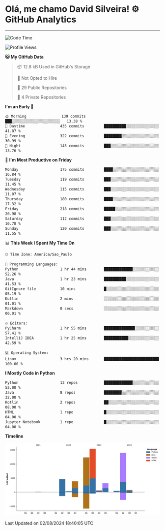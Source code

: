 
# Olá, me chamo David Silveira! ⚙️ GitHub Analytics

---
<!--START_SECTION:waka-->
![Code Time](http://img.shields.io/badge/Code%20Time-176%20hrs%2042%20mins-blue)

![Profile Views](http://img.shields.io/badge/Profile%20Views-38-blue)

**🐱 My GitHub Data** 

> 📦 12.8 kB Used in GitHub's Storage 
 > 
> 🚫 Not Opted to Hire
 > 
> 📜 29 Public Repositories 
 > 
> 🔑 4 Private Repositories 
 > 
**I'm an Early 🐤** 

```text
🌞 Morning                139 commits         ███░░░░░░░░░░░░░░░░░░░░░░   13.38 % 
🌆 Daytime                435 commits         ██████████░░░░░░░░░░░░░░░   41.87 % 
🌃 Evening                322 commits         ████████░░░░░░░░░░░░░░░░░   30.99 % 
🌙 Night                  143 commits         ███░░░░░░░░░░░░░░░░░░░░░░   13.76 % 
```
📅 **I'm Most Productive on Friday** 

```text
Monday                   175 commits         ████░░░░░░░░░░░░░░░░░░░░░   16.84 % 
Tuesday                  119 commits         ███░░░░░░░░░░░░░░░░░░░░░░   11.45 % 
Wednesday                115 commits         ███░░░░░░░░░░░░░░░░░░░░░░   11.07 % 
Thursday                 180 commits         ████░░░░░░░░░░░░░░░░░░░░░   17.32 % 
Friday                   218 commits         █████░░░░░░░░░░░░░░░░░░░░   20.98 % 
Saturday                 112 commits         ███░░░░░░░░░░░░░░░░░░░░░░   10.78 % 
Sunday                   120 commits         ███░░░░░░░░░░░░░░░░░░░░░░   11.55 % 
```


📊 **This Week I Spent My Time On** 

```text
🕑︎ Time Zone: America/Sao_Paulo

💬 Programming Languages: 
Python                   1 hr 44 mins        █████████████░░░░░░░░░░░░   52.26 % 
Java                     1 hr 23 mins        ██████████░░░░░░░░░░░░░░░   41.53 % 
GitIgnore file           10 mins             █░░░░░░░░░░░░░░░░░░░░░░░░   05.19 % 
Kotlin                   2 mins              ░░░░░░░░░░░░░░░░░░░░░░░░░   01.01 % 
Markdown                 0 secs              ░░░░░░░░░░░░░░░░░░░░░░░░░   00.01 % 

🔥 Editors: 
PyCharm                  1 hr 55 mins        ██████████████░░░░░░░░░░░   57.41 % 
IntelliJ IDEA            1 hr 25 mins        ███████████░░░░░░░░░░░░░░   42.59 % 

💻 Operating System: 
Linux                    3 hrs 20 mins       █████████████████████████   100.00 % 
```

**I Mostly Code in Python** 

```text
Python                   13 repos            █████████████░░░░░░░░░░░░   52.00 % 
Java                     8 repos             ████████░░░░░░░░░░░░░░░░░   32.00 % 
Kotlin                   2 repos             ██░░░░░░░░░░░░░░░░░░░░░░░   08.00 % 
HTML                     1 repo              █░░░░░░░░░░░░░░░░░░░░░░░░   04.00 % 
Jupyter Notebook         1 repo              █░░░░░░░░░░░░░░░░░░░░░░░░   04.00 % 
```



**Timeline**

![Lines of Code chart](https://raw.githubusercontent.com/DavidSilveira80/DavidSilveira80/master/assets/bar_graph.png)


 Last Updated on 02/08/2024 18:40:05 UTC
<!--END_SECTION:waka-->


